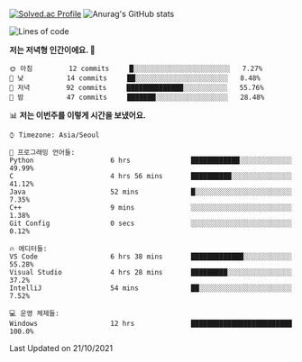 

<!--
**PungwonLee/PungwonLee** is a ✨ _special_ ✨ repository because its `README.md` (this file) appears on your GitHub profile.

Here are some ideas to get you started:

- 🔭 I’m currently working on ...
- 🌱 I’m currently learning ...
- 👯 I’m looking to collaborate on ...
- 🤔 I’m looking for help with ...
- 💬 Ask me about ...
- 📫 How to reach me: ...
- 😄 Pronouns: ...
- ⚡ Fun fact: ...
-->
[![Solved.ac Profile](http://mazassumnida.wtf/api/v2/generate_badge?boj=vnddnjs00)](https://solved.ac/vnddnjs00/)
![Anurag's GitHub stats](https://github-readme-stats.vercel.app/api?username=PungwonLee&show_icons=true&theme=radical)
<!--START_SECTION:waka-->
![Lines of code](https://img.shields.io/badge/%EC%A0%80%EB%8A%94%20%EC%97%AC%ED%83%9C%EA%B9%8C%EC%A7%80%20-75519%20%EC%A4%84%EC%9D%98%20%EC%BD%94%EB%93%9C%EB%A5%BC%20%EC%9E%91%EC%84%B1%ED%96%88%EC%96%B4%EC%9A%94.-blue)

**저는 저녁형 인간이에요. 🦉** 

```text
🌞 아침         12 commits     █░░░░░░░░░░░░░░░░░░░░░░░░   7.27% 
🌆 낮　         14 commits     ██░░░░░░░░░░░░░░░░░░░░░░░   8.48% 
🌃 저녁         92 commits     ██████████████░░░░░░░░░░░   55.76% 
🌙 밤　         47 commits     ███████░░░░░░░░░░░░░░░░░░   28.48%

```


📊 **저는 이번주를 이렇게 시간을 보냈어요.** 

```text
⌚︎ Timezone: Asia/Seoul

💬 프로그래밍 언어들: 
Python                   6 hrs               ████████████░░░░░░░░░░░░░   49.99% 
C                        4 hrs 56 mins       ██████████░░░░░░░░░░░░░░░   41.12% 
Java                     52 mins             █░░░░░░░░░░░░░░░░░░░░░░░░   7.35% 
C++                      9 mins              ░░░░░░░░░░░░░░░░░░░░░░░░░   1.38% 
Git Config               0 secs              ░░░░░░░░░░░░░░░░░░░░░░░░░   0.12%

🔥 에디터들: 
VS Code                  6 hrs 38 mins       █████████████░░░░░░░░░░░░   55.28% 
Visual Studio            4 hrs 28 mins       █████████░░░░░░░░░░░░░░░░   37.2% 
IntelliJ                 54 mins             ██░░░░░░░░░░░░░░░░░░░░░░░   7.52%

💻 운영 체제들: 
Windows                  12 hrs              █████████████████████████   100.0%

```


 Last Updated on 21/10/2021
<!--END_SECTION:waka-->
